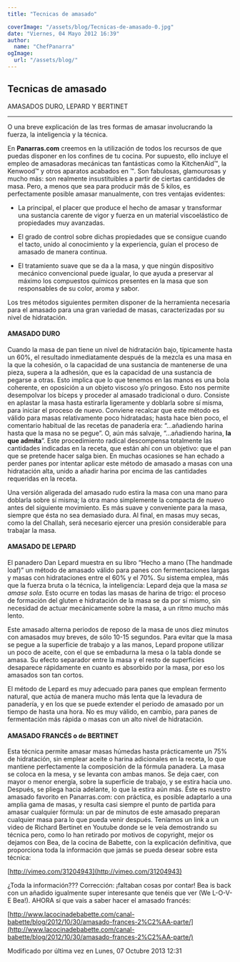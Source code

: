 ```yaml
---
title: "Tecnicas de amasado"

coverImage: "/assets/blog/Tecnicas-de-amasado-0.jpg"
date: "Viernes, 04 Mayo 2012 16:39"
author:
  name: "ChefPanarra"
ogImage:
  url: "/assets/blog/"
---
```


## Tecnicas de amasado

AMASADOS DURO, LEPARD Y BERTINET

---

O una breve explicación de las tres formas de amasar involucrando la fuerza, la inteligencia y la técnica.

En **Panarras.com** creemos en la utilización de todos los recursos de que puedas disponer en los confines de tu cocina. Por supuesto, ello incluye el empleo de amasadoras mecánicas tan fantásticas como la KitchenAid™, la Kenwood™ y otros aparatos acabados en ™. Son fabulosas, glamourosas y mucho más: son realmente insustituibles a partir de ciertas cantidades de masa. Pero, a menos que sea para producir más de 5 kilos, es perfectamente posible amasar manualmente, con tres ventajas evidentes:

- La principal, el placer que produce el hecho de amasar y transformar una sustancia carente de vigor y fuerza en un material viscoelástico de propiedades muy avanzadas.

- El grado de control sobre dichas propiedades que se consigue cuando el tacto, unido al conocimiento y la experiencia, guían el proceso de amasado de manera continua.

- El tratamiento suave que se da a la masa, y que ningún dispositivo mecánico convencional puede igualar, lo que ayuda a preservar al máximo los compuestos químicos presentes en la masa que son responsables de su color, aroma y sabor.

Los tres métodos siguientes permiten disponer de la herramienta necesaria para el amasado para una gran variedad de masas, caracterizadas por su nivel de hidratación.

#### **AMASADO DURO**

Cuando la masa de pan tiene un nivel de hidratación bajo, típicamente hasta un 60%, el resultado inmediatamente después de la mezcla es una masa en la que la cohesión, o la capacidad de una sustancia de mantenerse de una pieza, supera a la adhesión, que es la capacidad de una sustancia de pegarse a otras. Esto implica que lo que tenemos en las manos es una bola coherente, en oposición a un objeto viscoso y/o pringoso. Esto nos permite desempolvar los bíceps y proceder al amasado tradicional o duro. Consiste en aplastar la masa hasta estirarla ligeramente y doblarla sobre sí misma, para iniciar el proceso de nuevo. Conviene recalcar que este método es válido para masas relativamente poco hidratadas; hasta hace bien poco, el comentario habitual de las recetas de panadería era: “…añadiendo harina hasta que la masa no se pegue”. O, aún más salvaje, “…añadiendo harina, **la que admita**”. Este procedimiento radical descompensa totalmente las cantidades indicadas en la receta, que están ahí con un objetivo: que el pan que se pretende hacer salga bien. En muchas ocasiones se han echado a perder panes por intentar aplicar este método de amasado a masas con una hidratación alta, unido a añadir harina por encima de las cantidades requeridas en la receta.

Una versión aligerada del amasado rudo estira la masa con una mano para doblarla sobre sí misma; la otra mano simplemente la compacta de nuevo antes del siguiente movimiento. Es más suave y conveniente para la masa, siempre que ésta no sea demasiado dura. Al final, en masas muy secas, como la del Challah, será necesario ejercer una presión considerable para trabajar la masa.

#### **AMASADO DE LEPARD**

El panadero Dan Lepard muestra en su libro “Hecho a mano (The handmade loaf)” un método de amasado válido para panes con fermentaciones largas y masas con hidrataciones entre el 60% y el 70%. Su sistema emplea, más que la fuerza bruta o la técnica, la inteligencia: Lepard deja que la masa _se amase sola_. Esto ocurre en todas las masas de harina de trigo: el proceso de formación del gluten e hidratación de la masa se da por sí mismo, sin necesidad de actuar mecánicamente sobre la masa, a un ritmo mucho más lento.

Este amasado alterna periodos de reposo de la masa de unos diez minutos con amasados muy breves, de sólo 10-15 segundos. Para evitar que la masa se pegue a la superficie de trabajo y a las manos, Lepard propone utilizar un poco de aceite, con el que se embadurna la mesa o la tabla donde se amasa. Su efecto separador entre la masa y el resto de superficies desaparece rápidamente en cuanto es absorbido por la masa, por eso los amasados son tan cortos.

El método de Lepard es muy adecuado para panes que emplean fermento natural, que actúa de manera mucho más lenta que la levadura de panadería, y en los que se puede extender el periodo de amasado por un tiempo de hasta una hora. No es muy válido, en cambio, para panes de fermentación más rápida o masas con un alto nivel de hidratación.

#### AMASADO FRANCÉS o de BERTINET

Esta técnica permite amasar masas húmedas hasta prácticamente un 75% de hidratación, sin emplear aceite o harina adicionales en la receta, lo que mantiene perfectamente la composición de la fórmula panadera. La masa se coloca en la mesa, y se levanta con ambas manos. Se deja caer, con mayor o menor energía, sobre la superficie de trabajo, y se estira hacia uno. Después, se pliega hacia adelante, lo que la estira aún más. Éste es nuestro amasado favorito en Panarras.com: con práctica, es posible adaptarlo a una amplia gama de masas, y resulta casi siempre el punto de partida para amasar cualquier fórmula: un par de minutos de este amasado preparan cualquier masa para lo que pueda venir después. Teníamos un link a un video de Richard Bertinet en Youtube donde se le veía demostrando su técnica pero, como lo han retirado por motivos de copyright, mejor os dejamos con Bea, de la cocina de Babette, con la explicación definitiva, que proporciona toda la información que jamás se pueda desear sobre esta técnica:

[http://vimeo.com/31204943](http://vimeo.com/31204943)

¿Toda la información??? Corrección: ¡faltaban cosas por contar! Bea is back con un añadido igualmente super interesante que tenéis que ver (We L-O-V-E Bea!). AHORA sí que vais a saber hacer el amasado francés:

[http://www.lacocinadebabette.com/canal-babette/blog/2012/10/30/amasado-frances-2%C2%AA-parte/](http://www.lacocinadebabette.com/canal-babette/blog/2012/10/30/amasado-frances-2%C2%AA-parte/)

Modificado por última vez en Lunes, 07 Octubre 2013 12:31
